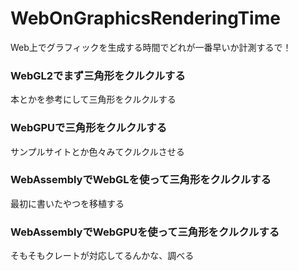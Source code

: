 # WebOnGraphicsRenderingTime
Web上でグラフィックを生成する時間でどれが一番早いか計測するで！

### WebGL2でまず三角形をクルクルする
本とかを参考にして三角形をクルクルする

### WebGPUで三角形をクルクルする
サンプルサイトとか色々みてクルクルさせる

### WebAssemblyでWebGLを使って三角形をクルクルする
最初に書いたやつを移植する

### WebAssemblyでWebGPUを使って三角形をクルクルする
そもそもクレートが対応してるんかな、調べる
